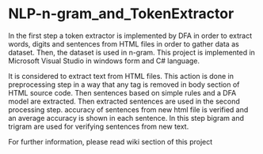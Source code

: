 # NLP-n-gram_and_TokenExtractor
In the first step a token extractor is implemented by DFA in order to extract words, digits and sentences from HTML files in order to gather data as dataset. Then, the dataset is used in n-gram.
This project is implemented in Microsoft Visual Studio in windows form and C# language.

It is considered to extract text from HTML files. This action is done in preprocessing step in a way that any tag is removed in body section of HTML source code. Then sentences based on simple rules and a DFA model are extracted. Then extracted sentences are used in the second processing step. accuracy of sentences from new html file is verified and an average accuracy is shown in each sentence. In this step bigram and trigram are used for verifying sentences from new text.

For further information, please read wiki section of this project

